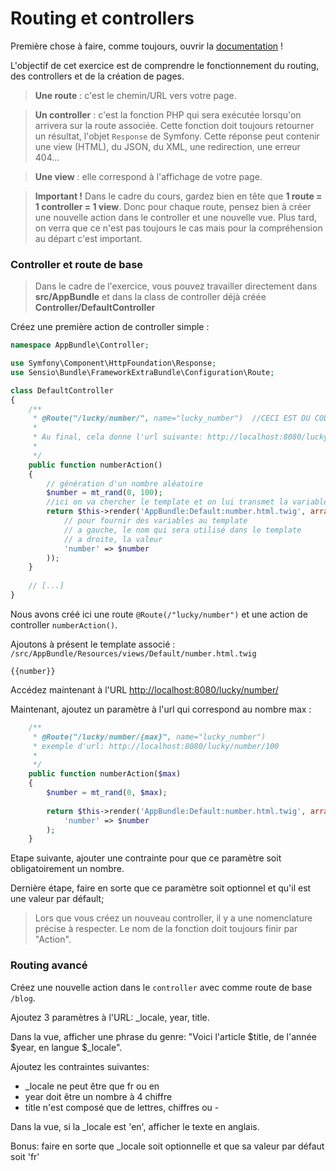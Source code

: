 # Routing et controllers

Première chose à faire, comme toujours, ouvrir la [documentation](https://symfony.com/doc/current/controller.html) !

L'objectif de cet exercice est de comprendre le fonctionnement du routing, des controllers et de la création de pages.

> **Une route** : c'est le chemin/URL vers votre page.

> **Un controller** : c'est la fonction PHP qui sera exécutée lorsqu'on arrivera sur la route associée. Cette fonction doit toujours retourner un résultat, l'objet `Response` de Symfony. Cette réponse peut contenir une view (HTML), du JSON, du XML, une redirection, une erreur 404...

> **Une view** : elle correspond à l'affichage de votre page.

> **Important !** Dans le cadre du cours, gardez bien en tête que **1 route = 1 controller = 1 view**. Donc pour chaque route, pensez bien à créer une nouvelle action dans le controller et une nouvelle vue. 
Plus tard, on verra que ce n'est pas toujours le cas mais pour la compréhension au départ c'est important.


### Controller et route de base

> Dans le cadre de l'exercice, vous pouvez travailler directement dans **src/AppBundle** et dans la class de controller déjà créée **Controller/DefaultController**

Créez une première action de controller simple :

```php
namespace AppBundle\Controller;

use Symfony\Component\HttpFoundation\Response;
use Sensio\Bundle\FrameworkExtraBundle\Configuration\Route;

class DefaultController
{
    /**
     * @Route("/lucky/number/", name="lucky_number")  //CECI EST DU CODE !!!! C'est une annotation PHP
     *
     * Au final, cela donne l'url suivante: http://localhost:8080/lucky/number/
     *
     */
    public function numberAction()
    {
        // génération d'un nombre aléatoire
        $number = mt_rand(0, 100);
        //ici on va chercher le template et on lui transmet la variable
        return $this->render('AppBundle:Default:number.html.twig', array(
            // pour fournir des variables au template
            // a gauche, le nom qui sera utilisé dans le template
            // a droite, la valeur
            'number' => $number
        ));
    }
    
    // [...]
}
```
Nous avons créé ici une route `@Route(/"lucky/number")` et une action de controller `numberAction()`.

Ajoutons à présent le template associé : `/src/AppBundle/Resources/views/Default/number.html.twig`

```
{{number}}
```

Accédez maintenant à l'URL [http://localhost:8080/lucky/number/](http://localhost:8080/lucky/number)


Maintenant, ajoutez un paramètre à l'url qui correspond au nombre max :
 
 
```php
    /**
     * @Route("/lucky/number/{max}", name="lucky_number")  
     * exemple d'url: http://localhost:8080/lucky/number/100
     *
     */
    public function numberAction($max)
    {
        $number = mt_rand(0, $max);
        
        return $this->render('AppBundle:Default:number.html.twig', array(
            'number' => $number
        );
    }
```

Etape suivante, ajouter une contrainte pour que ce paramètre soit obligatoirement un nombre.

Dernière étape, faire en sorte que ce paramètre soit optionnel et qu'il est une valeur par défault;

> Lors que vous créez un nouveau controller, il y a une nomenclature précise à respecter. Le nom de la fonction doit toujours finir par "Action".


### Routing avancé

Créez une nouvelle action dans le `controller` avec comme route de base `/blog`.

Ajoutez 3 paramètres à l'URL: _locale, year, title.

Dans la vue, afficher une phrase du genre: "Voici l'article $title, de l'année $year, en langue $_locale".

Ajoutez les contraintes suivantes:
- _locale ne peut être que fr ou en
- year doit être un nombre à 4 chiffre
- title n'est composé que de lettres, chiffres ou -

Dans la vue, si la _locale est 'en', afficher le texte en anglais.

Bonus: faire en sorte que _locale soit optionnelle et que sa valeur par défaut soit 'fr'
